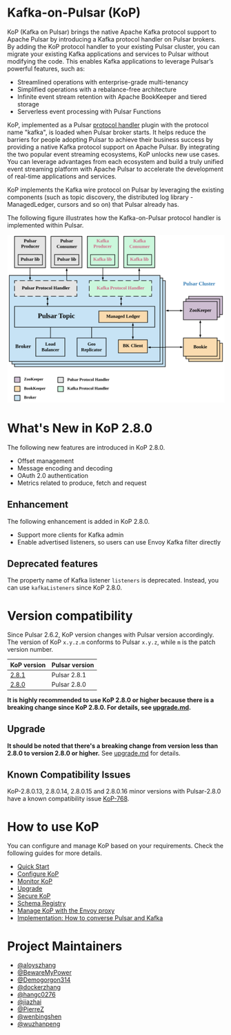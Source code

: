 # Kafka-on-Pulsar (KoP)

KoP (Kafka on Pulsar) brings the native Apache Kafka protocol support to Apache Pulsar by introducing a Kafka protocol handler on Pulsar brokers. By adding the KoP protocol handler to your existing Pulsar cluster, you can migrate your existing Kafka applications and services to Pulsar without modifying the code. This enables Kafka applications to leverage Pulsar’s powerful features, such as:

- Streamlined operations with enterprise-grade multi-tenancy
- Simplified operations with a rebalance-free architecture
- Infinite event stream retention with Apache BookKeeper and tiered storage
- Serverless event processing with Pulsar Functions

KoP, implemented as a Pulsar [protocol handler](https://github.com/apache/pulsar/blob/master/pulsar-broker/src/main/java/org/apache/pulsar/broker/protocol/ProtocolHandler.java) plugin with the protocol name "kafka", is loaded when Pulsar broker starts. It helps reduce the barriers for people adopting Pulsar to achieve their business success by providing a native Kafka protocol support on Apache Pulsar. By integrating the two popular event streaming ecosystems, KoP unlocks new use cases. You can leverage advantages from each ecosystem and build a truly unified event streaming platform with Apache Pulsar to accelerate the development of real-time applications and services.

KoP implements the Kafka wire protocol on Pulsar by leveraging the existing components (such as topic discovery, the distributed log library - ManagedLedger, cursors and so on) that Pulsar already has.

The following figure illustrates how the Kafka-on-Pulsar protocol handler is implemented within Pulsar.

![](docs/kop-architecture.png)

# What's New in KoP 2.8.0
The following new features are introduced in KoP 2.8.0.

- Offset management
- Message encoding and decoding
- OAuth 2.0 authentication
- Metrics related to produce, fetch and request

## Enhancement 
The following enhancement is added in KoP 2.8.0.
- Support more clients for Kafka admin
- Enable advertised listeners, so users can use Envoy Kafka filter directly

## Deprecated features
The property name of Kafka listener `listeners` is deprecated. Instead, you can use `kafkaListeners` since KoP 2.8.0.

# Version compatibility

Since Pulsar 2.6.2, KoP version changes with Pulsar version accordingly. The version of KoP `x.y.z.m` conforms to Pulsar `x.y.z`, while `m` is the patch version number. 

| KoP version | Pulsar version |
| :---------- | :------------- |
| [2.8.1](https://github.com/streamnative/kop/releases/tag/v2.8.1.0) |Pulsar 2.8.1|
| [2.8.0](https://github.com/streamnative/kop/releases/tag/v2.8.0.1) |Pulsar 2.8.0|

**It is highly recommended to use KoP 2.8.0 or higher because there is a breaking change since KoP 2.8.0. For details, see [upgrade.md](docs/upgrade.md).**

## Upgrade

**It should be noted that there's a breaking change from version less than 2.8.0 to version 2.8.0 or higher.** See [upgrade.md](docs/upgrade.md) for details.

## Known Compatibility Issues
KoP-2.8.0.13, 2.8.0.14, 2.8.0.15 and 2.8.0.16 minor versions with Pulsar-2.8.0 have a known compatibility issue [KoP-768](https://github.com/streamnative/kop/issues/768).

# How to use KoP
You can configure and manage KoP based on your requirements. Check the following guides for more details.
-   [Quick Start](docs/kop.md)
-   [Configure KoP](docs/configuration.md)
-   [Monitor KoP](docs/reference-metrics.md)
-   [Upgrade](docs/upgrade.md)
-   [Secure KoP](docs/security.md)
-   [Schema Registry](docs/schema.md)
-   [Manage KoP with the Envoy proxy](docs/envoy-proxy.md)
-   [Implementation: How to converse Pulsar and Kafka](docs/implementation.md)

# Project Maintainers

-   [@aloyszhang](https://github.com/aloyszhang)
-   [@BewareMyPower](https://github.com/BewareMyPower)
-   [@Demogorgon314](https://github.com/Demogorgon314)
-   [@dockerzhang](https://github.com/dockerzhang)
-   [@hangc0276](https://github.com/hangc0276)
-   [@jiazhai](https://github.com/jiazhai)
-   [@PierreZ](https://github.com/PierreZ)
-   [@wenbingshen](https://github.com/wenbingshen)
-   [@wuzhanpeng](https://github.com/wuzhanpeng)
